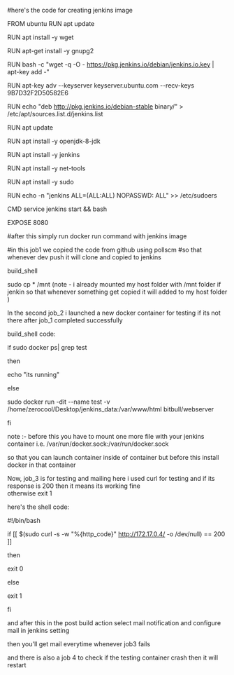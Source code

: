 #here's the code for creating jenkins image

FROM ubuntu
RUN apt update

RUN apt install -y wget

RUN apt-get install -y gnupg2

RUN bash -c "wget -q -O - https://pkg.jenkins.io/debian/jenkins.io.key | apt-key add -"

RUN apt-key adv --keyserver keyserver.ubuntu.com --recv-keys 9B7D32F2D50582E6

RUN echo "deb http://pkg.jenkins.io/debian-stable binary/" > /etc/apt/sources.list.d/jenkins.list

RUN apt update

RUN apt install -y openjdk-8-jdk

RUN apt install -y jenkins

RUN apt install -y net-tools

RUN apt install -y sudo

RUN echo -n "jenkins     ALL=(ALL:ALL)   NOPASSWD: ALL" >> /etc/sudoers

CMD service jenkins start  && bash

EXPOSE 8080


#after this simply run docker run command with jenkins image



#in this job1 we copied the code from github using pollscm
#so that whenever dev push it will clone and copied to jenkins

build_shell

sudo cp * /mnt   (note - i already mounted my host folder with /mnt folder if jenkin so that whenever something get copied it will added to my host folder   )

In the second job_2 i launched a new docker container for testing if its not there    after job_1 completed successfully

build_shell code:

if sudo docker ps| grep test

then

echo "its running"

else

sudo docker run -dit --name test -v /home/zerocool/Desktop/jenkins_data:/var/www/html bitbull/webserver

fi


note :- before this you have to mount one more file with your jenkins container i.e.  /var/run/docker.sock:/var/run/docker.sock

so that you can launch container inside of container  but before this install docker in that container


Now, job_3 is for testing and mailing here i used curl for testing and if its response is 200 then it means its working fine  
otherwise exit 1

here's the shell code:

#!/bin/bash

if [[ $(sudo curl  -s -w "%{http_code}" http://172.17.0.4/ -o /dev/null) == 200 ]]

then

exit 0

else

exit 1

fi


and after this in the post build action select mail notification  and configure mail in jenkins setting

then you'll get mail everytime whenever job3 fails

and there is also a job 4 to check if the testing container crash then it will restart


